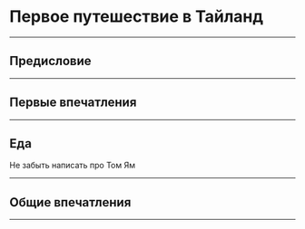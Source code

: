 # Первое путешествие в Тайланд

___


## Предисловие

___

## Первые впечатления

___

## Еда

Не забыть написать про Том Ям
___

## Общие впечатления

___
